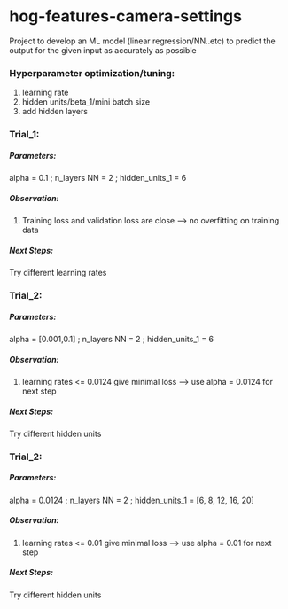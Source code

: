 # hog-features-camera-settings
 
Project to develop an ML model (linear regression/NN..etc) to predict the output for the given input as accurately as possible

### Hyperparameter optimization/tuning:
1. learning rate
2. hidden units/beta_1/mini batch size
3. add hidden layers

### Trial_1:
##### Parameters:
alpha = 0.1 ; n_layers NN = 2 ; hidden_units_1 = 6
##### Observation:
1. Training loss and validation loss are close --> no overfitting on training data
##### Next Steps:
Try different learning rates

### Trial_2:
##### Parameters:
alpha = [0.001,0.1] ; n_layers NN = 2 ; hidden_units_1 = 6
##### Observation:
1. learning rates <= 0.0124 give minimal loss --> use alpha = 0.0124 for next step
##### Next Steps:
Try different hidden units

### Trial_2:
##### Parameters:
alpha = 0.0124 ; n_layers NN = 2 ; hidden_units_1 = [6, 8, 12, 16, 20]
##### Observation:
1. learning rates <= 0.01 give minimal loss --> use alpha = 0.01 for next step
##### Next Steps:
Try different hidden units